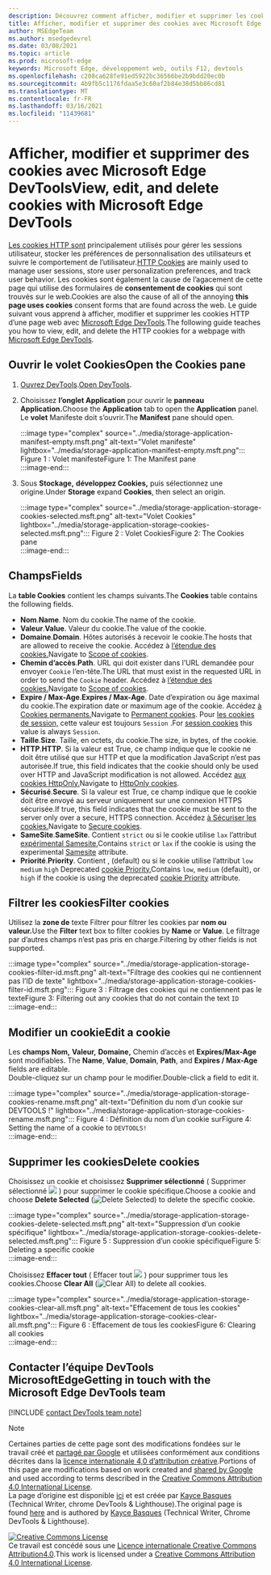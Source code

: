 ```yaml
---
description: Découvrez comment afficher, modifier et supprimer les cookies HTTP d’une page à l’aide de Microsoft Edge DevTools.
title: Afficher, modifier et supprimer des cookies avec Microsoft Edge DevTools
author: MSEdgeTeam
ms.author: msedgedevrel
ms.date: 03/08/2021
ms.topic: article
ms.prod: microsoft-edge
keywords: Microsoft Edge, développement web, outils F12, devtools
ms.openlocfilehash: c208ca628fe91ed5922bc36566be2b9bdd20ec0b
ms.sourcegitcommit: 4b9fb5c1176fdaa5e3c60af2b84e38d5bb86cd81
ms.translationtype: MT
ms.contentlocale: fr-FR
ms.lasthandoff: 03/16/2021
ms.locfileid: "11439681"
---
```

<!-- Copyright Kayce Basques 

   Licensed under the Apache License, Version 2.0 (the "License");
   you may not use this file except in compliance with the License.
   You may obtain a copy of the License at

       https://www.apache.org/licenses/LICENSE-2.0

   Unless required by applicable law or agreed to in writing, software
   distributed under the License is distributed on an "AS IS" BASIS,
   WITHOUT WARRANTIES OR CONDITIONS OF ANY KIND, either express or implied.
   See the License for the specific language governing permissions and
   limitations under the License.  -->

# <a name="view-edit-and-delete-cookies-with-microsoft-edge-devtools"></a><span data-ttu-id="2182c-104">Afficher, modifier et supprimer des cookies avec Microsoft Edge DevTools</span><span class="sxs-lookup"><span data-stu-id="2182c-104">View, edit, and delete cookies with Microsoft Edge DevTools</span></span>  

<span data-ttu-id="2182c-105">[Les cookies HTTP sont][MDNHTTPCookies] principalement utilisés pour gérer les sessions utilisateur, stocker les préférences de personnalisation des utilisateurs et suivre le comportement de l’utilisateur.</span><span class="sxs-lookup"><span data-stu-id="2182c-105">[HTTP Cookies][MDNHTTPCookies] are mainly used to manage user sessions, store user personalization preferences, and track user behavior.</span></span>  <span data-ttu-id="2182c-106">Les cookies sont également la cause de l’agacement de cette page qui utilise des formulaires de **consentement de cookies** qui sont trouvés sur le web.</span><span class="sxs-lookup"><span data-stu-id="2182c-106">Cookies are also the cause of all of the annoying **this page uses cookies** consent forms that are found across the web.</span></span>  <span data-ttu-id="2182c-107">Le guide suivant vous apprend à afficher, modifier et supprimer les cookies HTTP d’une page web avec [Microsoft Edge DevTools][MicrosoftEdgeDevTools].</span><span class="sxs-lookup"><span data-stu-id="2182c-107">The following guide teaches you how to view, edit, and delete the HTTP cookies for a webpage with [Microsoft Edge DevTools][MicrosoftEdgeDevTools].</span></span>  

## <a name="open-the-cookies-pane"></a><span data-ttu-id="2182c-108">Ouvrir le volet Cookies</span><span class="sxs-lookup"><span data-stu-id="2182c-108">Open the Cookies pane</span></span>  

1.  <span data-ttu-id="2182c-109">[Ouvrez DevTools][DevToolsOpen].</span><span class="sxs-lookup"><span data-stu-id="2182c-109">[Open DevTools][DevToolsOpen].</span></span>  
1.  <span data-ttu-id="2182c-110">Choisissez **l’onglet Application** pour ouvrir le **panneau Application.**</span><span class="sxs-lookup"><span data-stu-id="2182c-110">Choose the **Application** tab to open the **Application** panel.</span></span>  <span data-ttu-id="2182c-111">Le **volet** Manifeste doit s’ouvrir.</span><span class="sxs-lookup"><span data-stu-id="2182c-111">The **Manifest** pane should open.</span></span>  
    
    :::image type="complex" source="../media/storage-application-manifest-empty.msft.png" alt-text="Volet manifeste" lightbox="../media/storage-application-manifest-empty.msft.png":::
       <span data-ttu-id="2182c-113">Figure 1 : Volet manifeste</span><span class="sxs-lookup"><span data-stu-id="2182c-113">Figure 1:  The Manifest pane</span></span>  
    :::image-end:::  

1.  <span data-ttu-id="2182c-114">Sous **Stockage,** **développez Cookies,** puis sélectionnez une origine.</span><span class="sxs-lookup"><span data-stu-id="2182c-114">Under **Storage** expand **Cookies**, then select an origin.</span></span>  
    
    :::image type="complex" source="../media/storage-application-storage-cookies-selected.msft.png" alt-text="Volet Cookies" lightbox="../media/storage-application-storage-cookies-selected.msft.png":::
       <span data-ttu-id="2182c-116">Figure 2 : Volet Cookies</span><span class="sxs-lookup"><span data-stu-id="2182c-116">Figure 2:  The Cookies pane</span></span>  
    :::image-end:::  

## <a name="fields"></a><span data-ttu-id="2182c-117">Champs</span><span class="sxs-lookup"><span data-stu-id="2182c-117">Fields</span></span>  

<span data-ttu-id="2182c-118">La **table Cookies** contient les champs suivants.</span><span class="sxs-lookup"><span data-stu-id="2182c-118">The **Cookies** table contains the following fields.</span></span>  

*   <span data-ttu-id="2182c-119">**Nom**.</span><span class="sxs-lookup"><span data-stu-id="2182c-119">**Name**.</span></span>  <span data-ttu-id="2182c-120">Nom du cookie.</span><span class="sxs-lookup"><span data-stu-id="2182c-120">The name of the cookie.</span></span>  
*   <span data-ttu-id="2182c-121">**Valeur**.</span><span class="sxs-lookup"><span data-stu-id="2182c-121">**Value**.</span></span>  <span data-ttu-id="2182c-122">Valeur du cookie.</span><span class="sxs-lookup"><span data-stu-id="2182c-122">The value of the cookie.</span></span>  
*   <span data-ttu-id="2182c-123">**Domaine**.</span><span class="sxs-lookup"><span data-stu-id="2182c-123">**Domain**.</span></span>  <span data-ttu-id="2182c-124">Hôtes autorisés à recevoir le cookie.</span><span class="sxs-lookup"><span data-stu-id="2182c-124">The hosts that are allowed to receive the cookie.</span></span>  <span data-ttu-id="2182c-125">Accédez à [l’étendue des cookies.][MDNHTTPCookiesScope]</span><span class="sxs-lookup"><span data-stu-id="2182c-125">Navigate to [Scope of cookies][MDNHTTPCookiesScope].</span></span>  
*   <span data-ttu-id="2182c-126">**Chemin d’accès**.</span><span class="sxs-lookup"><span data-stu-id="2182c-126">**Path**.</span></span>  <span data-ttu-id="2182c-127">URL qui doit exister dans l’URL demandée pour envoyer `Cookie` l’en-tête.</span><span class="sxs-lookup"><span data-stu-id="2182c-127">The URL that must exist in the requested URL in order to send the `Cookie` header.</span></span>  <span data-ttu-id="2182c-128">Accédez à [l’étendue des cookies.][MDNHTTPCookiesScope]</span><span class="sxs-lookup"><span data-stu-id="2182c-128">Navigate to [Scope of cookies][MDNHTTPCookiesScope].</span></span>  
*   <span data-ttu-id="2182c-129">**Expire / Max-Age**.</span><span class="sxs-lookup"><span data-stu-id="2182c-129">**Expires / Max-Age**.</span></span>  <span data-ttu-id="2182c-130">Date d’expiration ou âge maximal du cookie.</span><span class="sxs-lookup"><span data-stu-id="2182c-130">The expiration date or maximum age of the cookie.</span></span>  <span data-ttu-id="2182c-131">Accédez [à Cookies permanents.][MDNHTTPCookiesPermanent]</span><span class="sxs-lookup"><span data-stu-id="2182c-131">Navigate to [Permanent cookies][MDNHTTPCookiesPermanent].</span></span>  <span data-ttu-id="2182c-132">Pour [les cookies de session,][MDNHTTPCookiesSession] cette valeur est toujours `Session` .</span><span class="sxs-lookup"><span data-stu-id="2182c-132">For [session cookies][MDNHTTPCookiesSession] this value is always `Session`.</span></span>  
*   <span data-ttu-id="2182c-133">**Taille**.</span><span class="sxs-lookup"><span data-stu-id="2182c-133">**Size**.</span></span>  <span data-ttu-id="2182c-134">Taille, en octets, du cookie.</span><span class="sxs-lookup"><span data-stu-id="2182c-134">The size, in bytes, of the cookie.</span></span>  
*   <span data-ttu-id="2182c-135">**HTTP**.</span><span class="sxs-lookup"><span data-stu-id="2182c-135">**HTTP**.</span></span>  <span data-ttu-id="2182c-136">Si la valeur est True, ce champ indique que le cookie ne doit être utilisé que sur HTTP et que la modification JavaScript n’est pas autorisée.</span><span class="sxs-lookup"><span data-stu-id="2182c-136">If true, this field indicates that the cookie should only be used over HTTP and JavaScript modification is not allowed.</span></span>  <span data-ttu-id="2182c-137">Accédez [aux cookies HttpOnly.][MDNHTTPCookiesSecure]</span><span class="sxs-lookup"><span data-stu-id="2182c-137">Navigate to [HttpOnly cookies][MDNHTTPCookiesSecure].</span></span>  
*   <span data-ttu-id="2182c-138">**Sécurisé**.</span><span class="sxs-lookup"><span data-stu-id="2182c-138">**Secure**.</span></span>  <span data-ttu-id="2182c-139">Si la valeur est True, ce champ indique que le cookie doit être envoyé au serveur uniquement sur une connexion HTTPS sécurisée.</span><span class="sxs-lookup"><span data-stu-id="2182c-139">If true, this field indicates that the cookie must be sent to the server only over a secure, HTTPS connection.</span></span>  <span data-ttu-id="2182c-140">Accédez [à Sécuriser les cookies.][MDNHTTPCookiesSecure]</span><span class="sxs-lookup"><span data-stu-id="2182c-140">Navigate to [Secure cookies][MDNHTTPCookiesSecure].</span></span>  
*   <span data-ttu-id="2182c-141">**SameSite**.</span><span class="sxs-lookup"><span data-stu-id="2182c-141">**SameSite**.</span></span>  <span data-ttu-id="2182c-142">Contient `strict` ou si le cookie utilise `lax` l’attribut [expérimental Samesite.][MDNHTTPCookiesSamesite]</span><span class="sxs-lookup"><span data-stu-id="2182c-142">Contains `strict` or `lax` if the cookie is using the experimental [Samesite][MDNHTTPCookiesSamesite] attribute.</span></span>  
*   <span data-ttu-id="2182c-143">**Priorité**.</span><span class="sxs-lookup"><span data-stu-id="2182c-143">**Priority**.</span></span>  <span data-ttu-id="2182c-144">Contient , \(default\) ou si le cookie utilise l’attribut `low` `medium` `high` Deprecated [cookie Priority.][ChromiumIssue232693]</span><span class="sxs-lookup"><span data-stu-id="2182c-144">Contains `low`, `medium` \(default\), or `high` if the cookie is using the deprecated [cookie Priority][ChromiumIssue232693] attribute.</span></span>

## <a name="filter-cookies"></a><span data-ttu-id="2182c-145">Filtrer les cookies</span><span class="sxs-lookup"><span data-stu-id="2182c-145">Filter cookies</span></span>  

<span data-ttu-id="2182c-146">Utilisez la **zone de** texte Filtrer pour filtrer les cookies par **nom ou** **valeur.**</span><span class="sxs-lookup"><span data-stu-id="2182c-146">Use the **Filter** text box to filter cookies by **Name** or **Value**.</span></span>  <span data-ttu-id="2182c-147">Le filtrage par d’autres champs n’est pas pris en charge.</span><span class="sxs-lookup"><span data-stu-id="2182c-147">Filtering by other fields is not supported.</span></span>  

:::image type="complex" source="../media/storage-application-storage-cookies-filter-id.msft.png" alt-text="Filtrage des cookies qui ne contiennent pas l’ID de texte" lightbox="../media/storage-application-storage-cookies-filter-id.msft.png":::
   <span data-ttu-id="2182c-149">Figure 3 : Filtrage des cookies qui ne contiennent pas le texte</span><span class="sxs-lookup"><span data-stu-id="2182c-149">Figure 3:  Filtering out any cookies that do not contain the text</span></span> `ID`  
:::image-end:::  

## <a name="edit-a-cookie"></a><span data-ttu-id="2182c-150">Modifier un cookie</span><span class="sxs-lookup"><span data-stu-id="2182c-150">Edit a cookie</span></span>  

<span data-ttu-id="2182c-151">Les **champs Nom,** **Valeur,** **Domaine,** Chemin d’accès et **Expires/Max-Age** sont modifiables. </span><span class="sxs-lookup"><span data-stu-id="2182c-151">The **Name**, **Value**, **Domain**, **Path**, and **Expires / Max-Age** fields are editable.</span></span>  
<span data-ttu-id="2182c-152">Double-cliquez sur un champ pour le modifier.</span><span class="sxs-lookup"><span data-stu-id="2182c-152">Double-click a field to edit it.</span></span>  

:::image type="complex" source="../media/storage-application-storage-cookies-rename.msft.png" alt-text="Définition du nom d’un cookie sur DEVTOOLS !" lightbox="../media/storage-application-storage-cookies-rename.msft.png":::
   <span data-ttu-id="2182c-154">Figure 4 : Définition du nom d’un cookie sur</span><span class="sxs-lookup"><span data-stu-id="2182c-154">Figure 4:  Setting the name of a cookie to</span></span> `DEVTOOLS!`  
:::image-end:::  

## <a name="delete-cookies"></a><span data-ttu-id="2182c-155">Supprimer les cookies</span><span class="sxs-lookup"><span data-stu-id="2182c-155">Delete cookies</span></span>  

<span data-ttu-id="2182c-156">Choisissez un cookie et choisissez **Supprimer sélectionné** \( Supprimer sélectionné ![ ](../media/delete-icon.msft.png) \) pour supprimer le cookie spécifique.</span><span class="sxs-lookup"><span data-stu-id="2182c-156">Choose a cookie and choose **Delete Selected** \(![Delete Selected](../media/delete-icon.msft.png)\) to delete the specific cookie.</span></span>  

:::image type="complex" source="../media/storage-application-storage-cookies-delete-selected.msft.png" alt-text="Suppression d’un cookie spécifique" lightbox="../media/storage-application-storage-cookies-delete-selected.msft.png":::
   <span data-ttu-id="2182c-158">Figure 5 : Suppression d’un cookie spécifique</span><span class="sxs-lookup"><span data-stu-id="2182c-158">Figure 5:  Deleting a specific cookie</span></span>  
:::image-end:::  

<span data-ttu-id="2182c-159">Choisissez **Effacer tout** \( Effacer tout ![ ](../media/clear-icon.msft.png) \) pour supprimer tous les cookies.</span><span class="sxs-lookup"><span data-stu-id="2182c-159">Choose **Clear All** \(![Clear All](../media/clear-icon.msft.png)\) to delete all cookies.</span></span>  

:::image type="complex" source="../media/storage-application-storage-cookies-clear-all.msft.png" alt-text="Effacement de tous les cookies" lightbox="../media/storage-application-storage-cookies-clear-all.msft.png":::
   <span data-ttu-id="2182c-161">Figure 6 : Effacement de tous les cookies</span><span class="sxs-lookup"><span data-stu-id="2182c-161">Figure 6:  Clearing all cookies</span></span>  
:::image-end:::  

## <a name="getting-in-touch-with-the-microsoft-edge-devtools-team"></a><span data-ttu-id="2182c-162">Contacter l’équipe DevTools MicrosoftEdge</span><span class="sxs-lookup"><span data-stu-id="2182c-162">Getting in touch with the Microsoft Edge DevTools team</span></span>  

[!INCLUDE [contact DevTools team note](../includes/contact-devtools-team-note.md)]  

<!-- links -->  

[MicrosoftEdgeDevTools]: /microsoft-edge/devtools-guide-chromium "Outils de développement Microsoft Edge (Chromium)"  
[DevToolsOpen]: /microsoft-edge/devtools-guide-chromium/open "Ouvrir Microsoft Edge DevTools"  

[ChromiumIssue232693]: https://bugs.chromium.org/p/chromium/issues/detail?id=232693 "Problème Chromium 232693 : mise en œuvre du champ de priorité pour les cookies | Bogues Chromium"  

[MDNHTTPCookies]: https://developer.mozilla.org/docs/Web/HTTP/Cookies "Cookies HTTP | MDN"  
[MDNHTTPCookiesPermanent]: https://developer.mozilla.org/docs/Web/HTTP/Cookies#Permanent_cookies "Cookies HTTP : cookies permanents | MDN"  
[MDNHTTPCookiesSamesite]: https://developer.mozilla.org/docs/Web/HTTP/Cookies#SameSite_cookies "Cookies HTTP : cookies SameSite | MDN"  
[MDNHTTPCookiesScope]: https://developer.mozilla.org/docs/Web/HTTP/Cookies#Scope_of_cookies "Cookies HTTP : étendue des cookies | MDN"  
[MDNHTTPCookiesSecure]: https://developer.mozilla.org/docs/Web/HTTP/Cookies#Secure_and_HttpOnly_cookies "Cookies HTTP : les cookies sécurisés et HttpOnly | MDN"  
[MDNHTTPCookiesSession]: https://developer.mozilla.org/docs/Web/HTTP/Cookies#Session_cookies "Cookies HTTP : cookies de session | MDN"  

> [!NOTE]
> <span data-ttu-id="2182c-172">Certaines parties de cette page sont des modifications fondées sur le travail créé et [partagé par Google][GoogleSitePolicies] et utilisées conformément aux conditions décrites dans la [licence internationale 4,0 d’attribution créative][CCA4IL].</span><span class="sxs-lookup"><span data-stu-id="2182c-172">Portions of this page are modifications based on work created and [shared by Google][GoogleSitePolicies] and used according to terms described in the [Creative Commons Attribution 4.0 International License][CCA4IL].</span></span>  
> <span data-ttu-id="2182c-173">La page d’origine est disponible [ici](https://developers.google.com/web/tools/chrome-devtools/storage/cookies) et est créée par [Kayce Basques][KayceBasques] \(Technical Writer, chrome DevTools \& Lighthouse\).</span><span class="sxs-lookup"><span data-stu-id="2182c-173">The original page is found [here](https://developers.google.com/web/tools/chrome-devtools/storage/cookies) and is authored by [Kayce Basques][KayceBasques] \(Technical Writer, Chrome DevTools \& Lighthouse\).</span></span>  

[![Creative Commons License][CCby4Image]][CCA4IL]  
<span data-ttu-id="2182c-175">Ce travail est concédé sous une [Licence internationale Creative Commons Attribution4.0][CCA4IL].</span><span class="sxs-lookup"><span data-stu-id="2182c-175">This work is licensed under a [Creative Commons Attribution 4.0 International License][CCA4IL].</span></span>  

[CCA4IL]: https://creativecommons.org/licenses/by/4.0  
[CCby4Image]: https://i.creativecommons.org/l/by/4.0/88x31.png  
[GoogleSitePolicies]: https://developers.google.com/terms/site-policies  
[KayceBasques]: https://developers.google.com/web/resources/contributors/kaycebasques  
